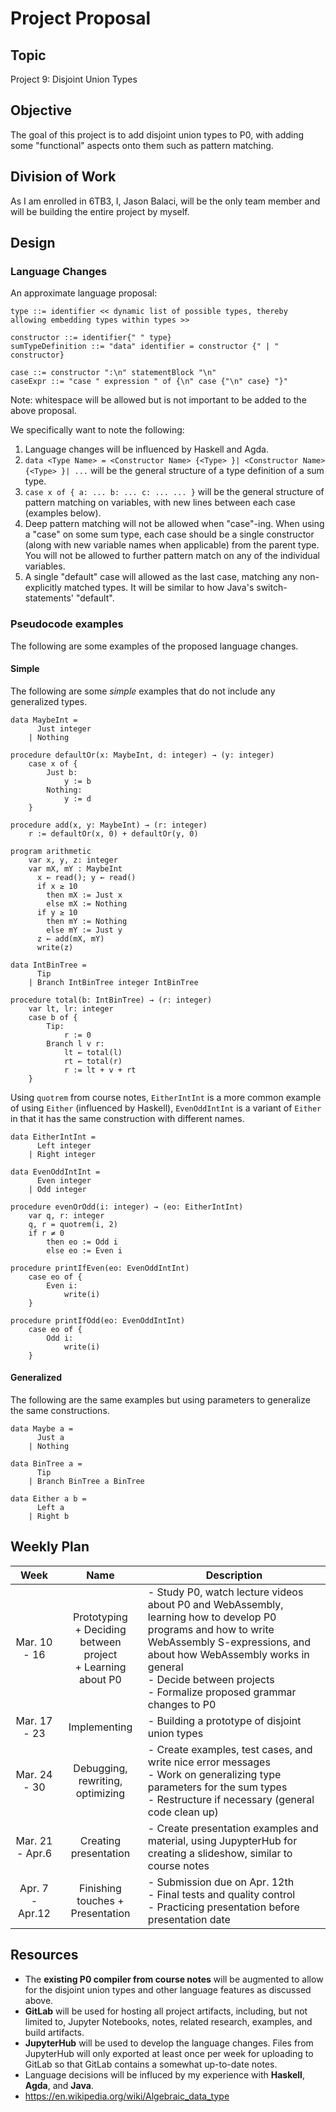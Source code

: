 # Project Proposal

## Topic
Project 9: Disjoint Union Types

## Objective
The goal of this project is to add disjoint union types to P0, with adding some "functional" aspects onto them such as pattern matching.

## Division of Work
As I am enrolled in 6TB3, I, Jason Balaci, will be the only team member and will be building the entire project by myself.

## Design

### Language Changes
An approximate language proposal:
```
type ::= identifier << dynamic list of possible types, thereby allowing embedding types within types >>

constructor ::= identifier{" " type}
sumTypeDefinition ::= "data" identifier = constructor {" | " constructor} 

case ::= constructor ":\n" statementBlock "\n"
caseExpr ::= "case " expression " of {\n" case {"\n" case} "}"
```
Note: whitespace will be allowed but is not important to be added to the above proposal.

We specifically want to note the following:
1. Language changes will be influenced by Haskell and Agda.
2. `data <Type Name> = <Constructor Name> {<Type> }| <Constructor Name> {<Type> }| ...` will be the general structure of a type definition of a sum type.
3. `case x of { a: ... b: ... c: ... ... }` will be the general structure of pattern matching on variables, with new lines between each case (examples below).
4. Deep pattern matching will not be allowed when "case"-ing. When using a "case" on some sum type, each case should be a single constructor (along with new variable names when applicable) from the parent type. You will not be allowed to further pattern match on any of the individual variables.
5. A single "default" case will allowed as the last case, matching any non-explicitly matched types. It will be similar to how Java's switch-statements' "default".

### Pseudocode examples
The following are some examples of the proposed language changes.

#### Simple
The following are some _simple_ examples that do not include any generalized types.
```
data MaybeInt =
      Just integer
    | Nothing

procedure defaultOr(x: MaybeInt, d: integer) → (y: integer)
    case x of {
        Just b:
            y := b
        Nothing:
            y := d
    }

procedure add(x, y: MaybeInt) → (r: integer)
    r := defaultOr(x, 0) + defaultOr(y, 0)

program arithmetic
    var x, y, z: integer
    var mX, mY : MaybeInt
      x ← read(); y ← read()
      if x ≥ 10
        then mX := Just x
        else mX := Nothing
      if y ≥ 10
        then mY := Nothing
        else mY := Just y
      z ← add(mX, mY)
      write(z)

```

```
data IntBinTree =
      Tip
    | Branch IntBinTree integer IntBinTree

procedure total(b: IntBinTree) → (r: integer)
    var lt, lr: integer
    case b of {
        Tip:
            r := 0
        Branch l v r:
            lt ← total(l)
            rt ← total(r)
            r := lt + v + rt
    }
```

Using `quotrem` from course notes, `EitherIntInt` is a more common example of using `Either` (influenced by Haskell), `EvenOddIntInt` is a variant of `Either` in that it has the same construction with different names. 
```
data EitherIntInt =
      Left integer
    | Right integer

data EvenOddIntInt =
      Even integer
    | Odd integer

procedure evenOrOdd(i: integer) → (eo: EitherIntInt)
    var q, r: integer
    q, r = quotrem(i, 2)
    if r ≠ 0
        then eo := Odd i
        else eo := Even i

procedure printIfEven(eo: EvenOddIntInt)
    case eo of {
        Even i:
            write(i)
    }

procedure printIfOdd(eo: EvenOddIntInt)
    case eo of {
        Odd i:
            write(i)
    }
```

#### Generalized
The following are the same examples but using parameters to generalize the same constructions.

```
data Maybe a =
      Just a
    | Nothing
```

```
data BinTree a =
      Tip
    | Branch BinTree a BinTree
```

```
data Either a b =
      Left a
    | Right b
```

## Weekly Plan

|       Week      |                           Name                           | Description |
|:---------------:|:--------------------------------------------------------:|-------------|
|   Mar. 10 - 16  | Prototyping <br>+ Deciding between project<br>+ Learning about P0 | - Study P0, watch lecture videos about P0 and WebAssembly, learning how to develop P0 programs and how to write WebAssembly S-expressions, and about how WebAssembly works in general<br> - Decide between projects<br> - Formalize proposed grammar changes to P0|
|   Mar. 17 - 23  |                       Implementing                       | - Building a prototype of disjoint union types |
|   Mar. 24 - 30  |             Debugging, rewriting, optimizing             | - Create examples, test cases, and write nice error messages<br> - Work on generalizing type parameters for the sum types<br> - Restructure if necessary (general code clean up) |
| Mar. 21 - Apr.6 |                   Creating presentation                  | - Create presentation examples and material, using JupypterHub for creating a slideshow, similar to course notes |
| Apr. 7 - Apr.12 |             Finishing touches + Presentation             | - Submission due on Apr. 12th<br> - Final tests and quality control<br> - Practicing presentation before presentation date |

## Resources
* The **existing P0 compiler from course notes** will be augmented to allow for the disjoint union types and other language features as discussed above.
* **GitLab** will be used for hosting all project artifacts, including, but not limited to, Jupyter Notebooks, notes, related research, examples, and build artifacts.
* **JupyterHub** will be used to develop the language changes. Files from JupyterHub will only exported at least once per week for uploading to GitLab so that GitLab contains a somewhat up-to-date notes.
* Language decisions will be influced by my experience with **Haskell**, **Agda**, and **Java**.
* https://en.wikipedia.org/wiki/Algebraic_data_type

